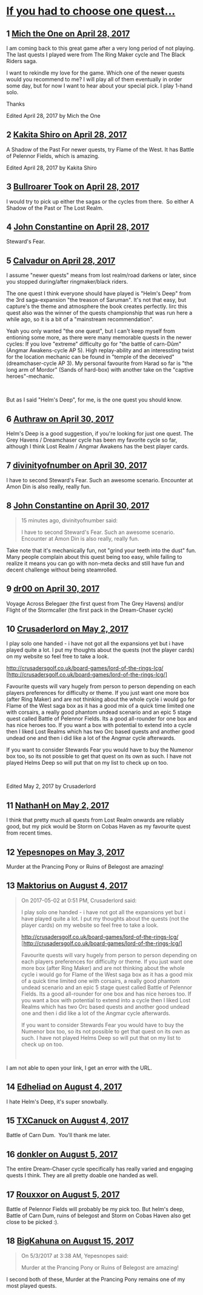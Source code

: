 # [If you had to choose one quest...](https://community.fantasyflightgames.com/topic/248419-if-you-had-to-choose-one-quest/)

## 1 [Mich the One on April 28, 2017](https://community.fantasyflightgames.com/topic/248419-if-you-had-to-choose-one-quest/?do=findComment&comment=2758766)

I am coming back to this great game after a very long period of not playing. The last quests I played were from The Ring Maker cycle and The Black Riders saga. 

I want to rekindle my love for the game. Which one of the newer quests would you recommend to me? I will play all of them eventually in order some day, but for now I want to hear about your special pick. I play 1-hand solo.

Thanks

Edited April 28, 2017 by Mich the One

## 2 [Kakita Shiro on April 28, 2017](https://community.fantasyflightgames.com/topic/248419-if-you-had-to-choose-one-quest/?do=findComment&comment=2758770)

A Shadow of the Past For newer quests, try Flame of the West. It has Battle of Pelennor Fields, which is amazing.

Edited April 28, 2017 by Kakita Shiro

## 3 [Bullroarer Took on April 28, 2017](https://community.fantasyflightgames.com/topic/248419-if-you-had-to-choose-one-quest/?do=findComment&comment=2758778)

I would try to pick up either the sagas or the cycles from there.  So either A Shadow of the Past or The Lost Realm.

## 4 [John Constantine on April 28, 2017](https://community.fantasyflightgames.com/topic/248419-if-you-had-to-choose-one-quest/?do=findComment&comment=2758962)

Steward's Fear.

## 5 [Calvadur on April 28, 2017](https://community.fantasyflightgames.com/topic/248419-if-you-had-to-choose-one-quest/?do=findComment&comment=2759174)

I assume "newer quests" means from lost realm/road darkens or later, since you stopped during/after ringmaker/black riders.

The one quest I think everyone should have played is "Helm's Deep" from the 3rd saga-expansion "the treason of Saruman". It's not that easy, but capture's the theme and atmosphere the book creates perfectly. Iirc this quest also was the winner of the quests championship that was run here a while ago, so it is a bit of a "mainstream recommendation".

Yeah you only wanted "the one quest", but I can't keep myself from entioning some more, as there were many memorable quests in the newer cycles: If you love "extreme" difficulty go for "the battle of carn-Dûm" (Angmar Awakens-cycle AP 5). High replay-ability and an interessting twist for the location mechanic can be found in "temple of the deceived" (dreamchaser-cycle AP 3). My personal favourite from Harad so far is "the long arm of Mordor" (Sands of hard-box) with another take on the "captive heroes"-mechanic.

 

But as I said "Helm's Deep", for me, is the one quest you should know.

## 6 [Authraw on April 30, 2017](https://community.fantasyflightgames.com/topic/248419-if-you-had-to-choose-one-quest/?do=findComment&comment=2760503)

Helm's Deep is a good suggestion, if you're looking for just one quest. The Grey Havens / Dreamchaser cycle has been my favorite cycle so far, although I think Lost Realm / Angmar Awakens has the best player cards. 

## 7 [divinityofnumber on April 30, 2017](https://community.fantasyflightgames.com/topic/248419-if-you-had-to-choose-one-quest/?do=findComment&comment=2760735)

I have to second Steward's Fear. Such an awesome scenario. Encounter at Amon Din is also really, really fun. 

## 8 [John Constantine on April 30, 2017](https://community.fantasyflightgames.com/topic/248419-if-you-had-to-choose-one-quest/?do=findComment&comment=2760745)

> 15 minutes ago, divinityofnumber said:
> 
> I have to second Steward's Fear. Such an awesome scenario. Encounter at Amon Din is also really, really fun. 

Take note that it's mechanically fun, not "grind your teeth into the dust" fun. Many people complain about this quest being too easy, while failing to realize it means you can go with non-meta decks and still have fun and decent challenge without being steamrolled.

## 9 [dr00 on April 30, 2017](https://community.fantasyflightgames.com/topic/248419-if-you-had-to-choose-one-quest/?do=findComment&comment=2760790)

Voyage Across Belegaer (the first quest from The Grey Havens) and/or Flight of the Stormcaller (the first pack in the Dream-Chaser cycle)

## 10 [Crusaderlord on May 2, 2017](https://community.fantasyflightgames.com/topic/248419-if-you-had-to-choose-one-quest/?do=findComment&comment=2763536)

I play solo one handed - i have not got all the expansions yet but i have played quite a lot. I put my thoughts about the quests (not the player cards) on my website so feel free to take a look.

http://crusadersgolf.co.uk/board-games/lord-of-the-rings-lcg/ [http://crusadersgolf.co.uk/board-games/lord-of-the-rings-lcg/]

Favourite quests will vary hugely from person to person depending on each players preferences for difficulty or theme. If you just want one more box (after Ring Maker) and are not thinking about the whole cycle i would go for Flame of the West saga box as it has a good mix of a quick time limited one with corsairs, a really good phantom undead scenario and an epic 5 stage quest called Battle of Pelennor Fields. Its a good all-rounder for one box and has nice heroes too. If you want a box with potential to extend into a cycle then I liked Lost Realms which has two Orc based quests and another good undead one and then i did like a lot of the Angmar cycle afterwards.

If you want to consider Stewards Fear you would have to buy the Numenor box too, so its not possible to get that quest on its own as such. I have not played Helms Deep so will put that on my list to check up on too.

 

Edited May 2, 2017 by Crusaderlord

## 11 [NathanH on May 2, 2017](https://community.fantasyflightgames.com/topic/248419-if-you-had-to-choose-one-quest/?do=findComment&comment=2763722)

I think that pretty much all quests from Lost Realm onwards are reliably good, but my pick would be Storm on Cobas Haven as my favourite quest from recent times.

## 12 [Yepesnopes on May 3, 2017](https://community.fantasyflightgames.com/topic/248419-if-you-had-to-choose-one-quest/?do=findComment&comment=2765053)

Murder at the Prancing Pony or Ruins of Belegost are amazing!

## 13 [Maktorius on August 4, 2017](https://community.fantasyflightgames.com/topic/248419-if-you-had-to-choose-one-quest/?do=findComment&comment=2913184)

> On 2017-05-02 at 0:51 PM, Crusaderlord said:
> 
> I play solo one handed - i have not got all the expansions yet but i have played quite a lot. I put my thoughts about the quests (not the player cards) on my website so feel free to take a look.
> 
> http://crusadersgolf.co.uk/board-games/lord-of-the-rings-lcg/ [http://crusadersgolf.co.uk/board-games/lord-of-the-rings-lcg/]
> 
> Favourite quests will vary hugely from person to person depending on each players preferences for difficulty or theme. If you just want one more box (after Ring Maker) and are not thinking about the whole cycle i would go for Flame of the West saga box as it has a good mix of a quick time limited one with corsairs, a really good phantom undead scenario and an epic 5 stage quest called Battle of Pelennor Fields. Its a good all-rounder for one box and has nice heroes too. If you want a box with potential to extend into a cycle then I liked Lost Realms which has two Orc based quests and another good undead one and then i did like a lot of the Angmar cycle afterwards.
> 
> If you want to consider Stewards Fear you would have to buy the Numenor box too, so its not possible to get that quest on its own as such. I have not played Helms Deep so will put that on my list to check up on too.
> 
>  

I am not able to open your link, I get an error with the URL. 

## 14 [Edheliad on August 4, 2017](https://community.fantasyflightgames.com/topic/248419-if-you-had-to-choose-one-quest/?do=findComment&comment=2913326)

I hate Helm's Deep, it's super snowbally.

## 15 [TXCanuck on August 4, 2017](https://community.fantasyflightgames.com/topic/248419-if-you-had-to-choose-one-quest/?do=findComment&comment=2913717)

Battle of Carn Dum.  You'll thank me later.

## 16 [donkler on August 5, 2017](https://community.fantasyflightgames.com/topic/248419-if-you-had-to-choose-one-quest/?do=findComment&comment=2913809)

The entire Dream-Chaser cycle specifically has really varied and engaging quests I think. They are all pretty doable one handed as well.

## 17 [Rouxxor on August 5, 2017](https://community.fantasyflightgames.com/topic/248419-if-you-had-to-choose-one-quest/?do=findComment&comment=2914389)

Battle of Pelennor Fields will probably be my pick too. But helm's deep, Battle of Carn Dum, ruins of belegost and Storm on Cobas Haven also get close to be picked :).

## 18 [BigKahuna on August 15, 2017](https://community.fantasyflightgames.com/topic/248419-if-you-had-to-choose-one-quest/?do=findComment&comment=2927908)

> On 5/3/2017 at 3:38 AM, Yepesnopes said:
> 
> Murder at the Prancing Pony or Ruins of Belegost are amazing!

I second both of these, Murder at the Prancing Pony remains one of my most played quests.  

